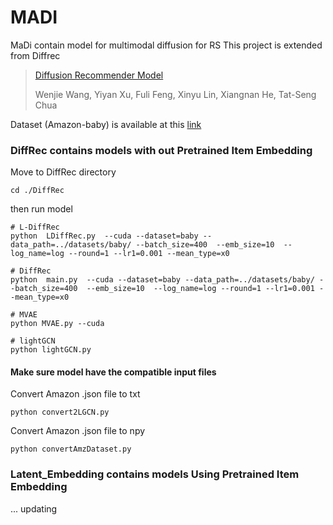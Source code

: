 # MADI
MaDi contain model for multimodal diffusion for RS
This project is extended from Diffrec
> [Diffusion Recommender Model](https://arxiv.org/abs/2304.04971)
> 
> Wenjie Wang, Yiyan Xu, Fuli Feng, Xinyu Lin, Xiangnan He, Tat-Seng Chua

Dataset (Amazon-baby) is available at this [link](https://arxiv.org/abs/2304.04971)




### DiffRec contains models with out Pretrained Item Embedding
Move to DiffRec directory
```
cd ./DiffRec
```
then run model
```
# L-DiffRec
python  LDiffRec.py  --cuda --dataset=baby --data_path=../datasets/baby/ --batch_size=400  --emb_size=10  --log_name=log --round=1 --lr1=0.001 --mean_type=x0

# DiffRec
python  main.py  --cuda --dataset=baby --data_path=../datasets/baby/ --batch_size=400  --emb_size=10  --log_name=log --round=1 --lr1=0.001 --mean_type=x0
```

```
# MVAE
python MVAE.py --cuda

# lightGCN
python lightGCN.py
```


#### Make sure model have the compatible input files

Convert Amazon .json file to txt
```
python convert2LGCN.py
```

Convert Amazon .json file to npy
```
python convertAmzDataset.py
```

### Latent_Embedding contains models Using Pretrained Item Embedding
... updating
